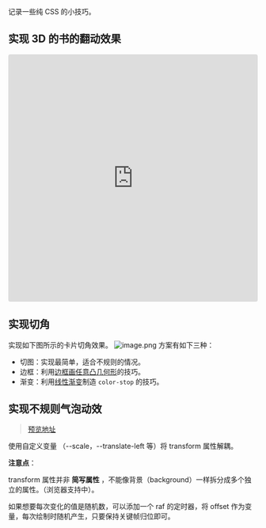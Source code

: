 记录一些纯 CSS 的小技巧。

## 实现 3D 的书的翻动效果


<iframe src="https://codesandbox.io/embed/brave-kapitsa-id5ico?fontsize=14&hidenavigation=1&theme=dark"
     style="width:100%; height:500px; border:0; border-radius: 4px; overflow:hidden;"
     title="实现 3D 书本效果"
     allow="accelerometer; ambient-light-sensor; camera; encrypted-media; geolocation; gyroscope; hid; microphone; midi; payment; usb; vr; xr-spatial-tracking"
     sandbox="allow-forms allow-modals allow-popups allow-presentation allow-same-origin allow-scripts"
   ></iframe>
   
   
## 实现切角

实现如下图所示的卡片切角效果。
![image.png](https://p5.music.126.net/obj/wo3DlcOGw6DClTvDisK1/25871876867/0cff/db71/8e2e/da2d7111879e164a244388b818f4067d.png)
方案有如下三种：

- 切图：实现最简单，适合不规则的情况。
- 边框：利用[边框画任意凸几何形](https://juejin.cn/post/6844903781600100359)的技巧。
- 渐变：利用[线性渐变](https://www.w3cplus.com/css3/css-secrets/cutout-corners.html)制造 `color-stop` 的技巧。

## 实现不规则气泡动效

> [预览地址](https://codesandbox.io/s/sparkling-hooks-9xopgi?file=/index.html)

使用自定义变量 （--scale，--translate-left 等）将 transform 属性解耦。

**注意点**：

transform 属性并非 **简写属性** ，不能像背景（background）一样拆分成多个独立的属性。（浏览器支持中）。

如果想要每次变化的值是随机数，可以添加一个 raf 的定时器，将 offset 作为变量，每次绘制时随机产生，只要保持关键帧归位即可。
